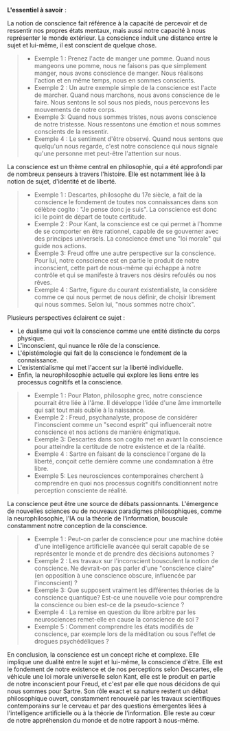 **L'essentiel à savoir** :

La notion de conscience fait référence à la capacité de percevoir et de ressentir nos propres états mentaux, mais aussi notre capacité à nous représenter le monde extérieur. La conscience induit une distance entre le sujet et lui-même, il est conscient de quelque chose. 

> - Exemple 1 : Prenez l'acte de manger une pomme. Quand nous mangeons une pomme, nous ne faisons pas que simplement manger, nous avons conscience de manger. Nous réalisons l'action et en même temps, nous en sommes conscients.
> - Exemple 2 : Un autre exemple simple de la conscience est l'acte de marcher. Quand nous marchons, nous avons conscience de le faire. Nous sentons le sol sous nos pieds, nous percevons les mouvements de notre corps.
> - Exemple 3: Quand nous sommes tristes, nous avons conscience de notre tristesse. Nous ressentons une émotion et nous sommes conscients de la ressentir.
> - Exemple 4 : Le sentiment d'être observé. Quand nous sentons que quelqu'un nous regarde, c'est notre conscience qui nous signale qu'une personne met peut-être l'attention sur nous.

La conscience est un thème central en philosophie, qui a été approfondi par de nombreux penseurs à travers l'histoire. Elle est notamment liée à la notion de sujet, d'identité et de liberté.

> - Exemple 1 : Descartes, philosophe du 17e siècle, a fait de la conscience le fondement de toutes nos connaissances dans son célèbre cogito : "Je pense donc je suis". La conscience est donc ici le point de départ de toute certitude.
> - Exemple 2 : Pour Kant, la conscience est ce qui permet à l'homme de se comporter en être rationnel, capable de se gouverner avec des principes universels. La conscience émet une "loi morale" qui guide nos actions.
> - Exemple 3: Freud offre une autre perspective sur la conscience. Pour lui, notre conscience est en partie le produit de notre inconscient, cette part de nous-même qui échappe à notre contrôle et qui se manifeste à travers nos désirs refoulés ou nos rêves.
> - Exemple 4 : Sartre, figure du courant existentialiste, la considère comme ce qui nous permet de nous définir, de choisir librement qui nous sommes. Selon lui, "nous sommes notre choix".

Plusieurs perspectives éclairent ce sujet :
- Le dualisme qui voit la conscience comme une entité distincte du corps physique. 
- L'inconscient, qui nuance le rôle de la conscience.
- L'épistémologie qui fait de la conscience le fondement de la connaissance.
- L'existentialisme qui met l'accent sur la liberté individuelle.
- Enfin, la neurophilosophie actuelle qui explore les liens entre les processus cognitifs et la conscience.

> - Exemple 1 : Pour Platon, philosophe grec, notre conscience pourrait être liée à l'âme. Il développe l'idée d'une âme immortelle qui sait tout mais oublie à la naissance.
> - Exemple 2 : Freud, psychanalyste, propose de considérer l'inconscient comme un "second esprit" qui influencerait notre conscience et nos actions de manière énigmatique.
> - Exemple 3: Descartes dans son cogito met en avant la conscience pour atteindre la certitude de notre existence et de la réalité.
> - Exemple 4 : Sartre en faisant de la conscience l'organe de la liberté, conçoit cette dernière comme une condamnation à être libre.
> - Exemple 5: Les neurosciences contemporaines cherchent à comprendre en quoi nos processus cognitifs conditionnent notre perception consciente de réalité.

La conscience peut être une source de débats passionnants. L'émergence de nouvelles sciences ou de nouveaux paradigmes philosophiques, comme la neurophilosophie, l'IA ou la théorie de l'information, bouscule constamment notre conception de la conscience.

> - Exemple 1 : Peut-on parler de conscience pour une machine dotée d'une intelligence artificielle avancée qui serait capable de se représenter le monde et de prendre des décisions autonomes ?
> - Exemple 2 : Les travaux sur l'inconscient bousculent la notion de conscience. Ne devrait-on pas parler d'une "conscience claire" (en opposition à une conscience obscure, influencée par l'inconscient) ?
> - Exemple 3: Que supposent vraiment les différentes théories de la conscience quantique? Est-ce une nouvelle voie pour comprendre la conscience ou bien est-ce de la pseudo-science ?
> - Exemple 4 : La remise en question du libre arbitre par les neurosciences remet-elle en cause la conscience de soi ?
> - Exemple 5 : Comment comprendre les états modifiés de conscience, par exemple lors de la méditation ou sous l'effet de drogues psychédéliques ?

En conclusion, la conscience est un concept riche et complexe. Elle implique une dualité entre le sujet et lui-même, la conscience d'être. Elle est le fondement de notre existence et de nos perceptions selon Descartes, elle véhicule une loi morale universelle selon Kant, elle est le produit en partie de notre inconscient pour Freud, et c'est par elle que nous décidons de qui nous sommes pour Sartre. Son rôle exact et sa nature restent un débat philosophique ouvert, constamment renouvelé par les travaux scientifiques contemporains sur le cerveau et par des questions émergentes liées à l'intelligence artificielle ou à la théorie de l'information. Elle reste au cœur de notre appréhension du monde et de notre rapport à nous-même.
